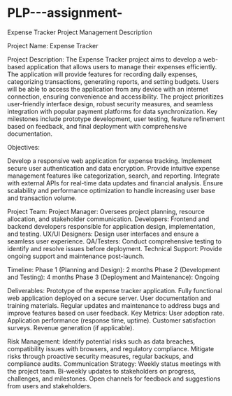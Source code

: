 # PLP---assignment-
Expense Tracker Project Management Description

Project Name: Expense Tracker

Project Description:
The Expense Tracker project aims to develop a web-based application that allows users to manage their expenses efficiently. The application will provide features for recording daily expenses, categorizing transactions, generating reports, and setting budgets. Users will be able to access the application from any device with an internet connection, ensuring convenience and accessibility. The project prioritizes user-friendly interface design, robust security measures, and seamless integration with popular payment platforms for data synchronization. Key milestones include prototype development, user testing, feature refinement based on feedback, and final deployment with comprehensive documentation.

Objectives:

Develop a responsive web application for expense tracking.
Implement secure user authentication and data encryption.
Provide intuitive expense management features like categorization, search, and reporting.
Integrate with external APIs for real-time data updates and financial analysis.
Ensure scalability and performance optimization to handle increasing user base and transaction volume.

Project Team:
Project Manager: Oversees project planning, resource allocation, and stakeholder communication.
Developers: Frontend and backend developers responsible for application design, implementation, and testing.
UX/UI Designers: Design user interfaces and ensure a seamless user experience.
QA/Testers: Conduct comprehensive testing to identify and resolve issues before deployment.
Technical Support: Provide ongoing support and maintenance post-launch.

Timeline:
Phase 1 (Planning and Design): 2 months
Phase 2 (Development and Testing): 4 months
Phase 3 (Deployment and Maintenance): Ongoing

Deliverables:
Prototype of the expense tracker application.
Fully functional web application deployed on a secure server.
User documentation and training materials.
Regular updates and maintenance to address bugs and improve features based on user feedback.
Key Metrics:
User adoption rate.
Application performance (response time, uptime).
Customer satisfaction surveys.
Revenue generation (if applicable).

Risk Management:
Identify potential risks such as data breaches, compatibility issues with browsers, and regulatory compliance.
Mitigate risks through proactive security measures, regular backups, and compliance audits.
Communication Strategy:
Weekly status meetings with the project team.
Bi-weekly updates to stakeholders on progress, challenges, and milestones.
Open channels for feedback and suggestions from users and stakeholders.
